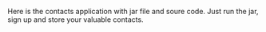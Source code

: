 Here is the contacts application with jar file and soure code.
Just run the jar, sign up and store your valuable contacts.

